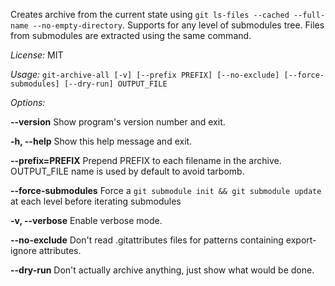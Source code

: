 Creates archive from the current state using `git ls-files --cached --full-name --no-empty-directory`. Supports for any level of submodules tree. Files from submodules are extracted using the same command.

*License:* MIT

*Usage:* `git-archive-all [-v] [--prefix PREFIX] [--no-exclude] [--force-submodules] [--dry-run] OUTPUT_FILE`

*Options:*

  **--version**             Show program's version number and exit.
  
  **-h, --help**            Show this help message and exit.
  
  **--prefix=PREFIX**       Prepend PREFIX to each filename in the archive. OUTPUT_FILE name is used by default to avoid tarbomb.

  **--force-submodules**    Force a `git submodule init && git submodule update` at each level before iterating submodules
  
  **-v, --verbose**         Enable verbose mode.

  **--no-exclude**          Don't read .gitattributes files for patterns containing export-ignore attributes.

  **--dry-run**             Don't actually archive anything, just show what would be done.
